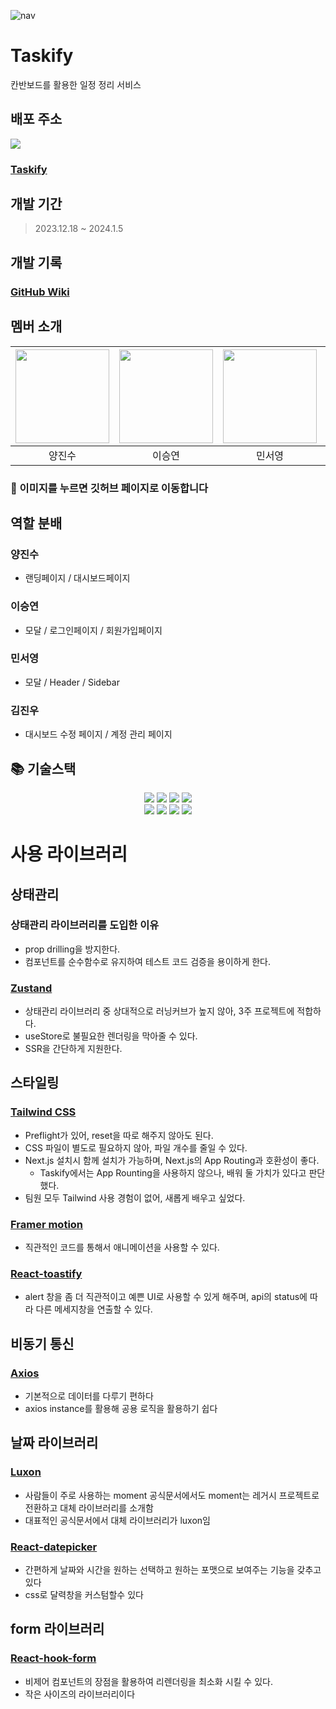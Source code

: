 ![nav](https://github.com/codeit-sprint-team1/Taskify/assets/101549519/21470f01-b6a2-4c8c-9902-c1c88640c6bc)

# Taskify

칸반보드를 활용한 일정 정리 서비스

## 배포 주소

<img src="https://img.shields.io/badge/vercel-000000?style=for-the-badge&logo=vercel&logoColor=white">

### <a href="https://taski-fy.vercel.app/" target="_blank" rel="noopener noreferrer">Taskify</a>

## 개발 기간

> 2023.12.18 ~ 2024.1.5

## 개발 기록

### <a href="https://github.com/codeit-sprint-team1/Taskify/wiki" target="_blank" rel="noopener noreferrer">GitHub Wiki</a>

## 멤버 소개

| <a href="https://github.com/Accept77"> <img src='https://avatars.githubusercontent.com/u/101549519?v=4' width=150px height=150px></a> | <a href="https://github.com/orrhrr"><img src='https://avatars.githubusercontent.com/u/120437902?v=4' width=150px height=150px></a> | <a href="https://github.com/seoyoung-min"><img src='https://avatars.githubusercontent.com/u/144652458?v=4' width=150px height=150px></a> | <a href="https://github.com/wecaners"><img src='https://avatars.githubusercontent.com/u/90304025?v=4' width=150px height=150px></a> |
| :-----------------------------------------------------------------------------------------------------------------------------------: | :--------------------------------------------------------------------------------------------------------------------------------: | :--------------------------------------------------------------------------------------------------------------------------------------: | :---------------------------------------------------------------------------------------------------------------------------------: |
|                                                                양진수                                                                 |                                                               이승연                                                               |                                                                  민서영                                                                  |                                                               김진우                                                                |

### 🔗 이미지를 누르면 깃허브 페이지로 이동합니다

## 역할 분배

### 양진수

-   랜딩페이지 / 대시보드페이지

### 이승연

- 모달 / 로그인페이지 / 회원가입페이지

### 민서영

- 모달 / Header / Sidebar

### 김진우

-   대시보드 수정 페이지 / 계정 관리 페이지

## 📚 기술스택

<div align=center> 
<img src="https://img.shields.io/badge/html5-E34F26?style=for-the-badge&logo=html5&logoColor=white">
<img src="https://img.shields.io/badge/tailwindcss-06B6D4?style=for-the-badge&logo=tailwindcss&logoColor=white">
<img src="https://img.shields.io/badge/javascript-F7DF1E?style=for-the-badge&logo=javascript&logoColor=white">
<img src="https://img.shields.io/badge/typescript-3178C6?style=for-the-badge&logo=typescript&logoColor=white">
<br>
<img src="https://img.shields.io/badge/axios-5A29E4?style=for-the-badge&logo=axios&logoColor=white">
<img src="https://img.shields.io/badge/nextjs-000000?style=for-the-badge&logo=nextdotjs&logoColor=white">
<img src="https://img.shields.io/badge/eslint-4B32C3?style=for-the-badge&logo=eslint&logoColor=white">
<img src="https://img.shields.io/badge/prettier-F7B93E?style=for-the-badge&logo=prettier&logoColor=white">
</div>

# 사용 라이브러리

## 상태관리
### 상태관리 라이브러리를 도입한 이유
- prop drilling을 방지한다.
- 컴포넌트를 순수함수로 유지하여 테스트 코드 검증을 용이하게 한다.
### [Zustand](https://www.npmjs.com/package/zustand)
- 상태관리 라이브러리 중 상대적으로 러닝커브가 높지 않아, 3주 프로젝트에 적합하다.
- useStore로 불필요한 렌더링을 막아줄 수 있다.
- SSR을 간단하게 지원한다.

## 스타일링
### [Tailwind CSS](https://www.npmjs.com/package/tailwindcss)
- Preflight가 있어, reset을 따로 해주지 않아도 된다.
- CSS 파일이 별도로 필요하지 않아, 파일 개수를 줄일 수 있다.
- Next.js 설치시 함께 설치가 가능하며, Next.js의 App Routing과 호환성이 좋다.
    - Taskify에서는 App Rounting을 사용하지 않으나, 배워 둘 가치가 있다고 판단했다.
- 팀원 모두 Tailwind 사용 경험이 없어, 새롭게 배우고 싶었다.
### [Framer motion](https://www.npmjs.com/package/framer-motion)
- 직관적인 코드를 통해서 애니메이션을 사용할 수 있다.
### [React-toastify](https://www.npmjs.com/package/react-toastify)
- alert 창을 좀 더 직관적이고 예쁜 UI로 사용할 수 있게 해주며, api의 status에 따라 다른 메세지창을 연출할 수 있다.

## 비동기 통신
### [Axios](https://www.npmjs.com/package/axios)
- 기본적으로 데이터를 다루기 편하다
- axios instance를 활용해 공용 로직을 활용하기 쉽다

## 날짜 라이브러리
### [Luxon](https://www.npmjs.com/package/luxon)
- 사람들이 주로 사용하는 moment 공식문서에서도 moment는 레거시 프로젝트로 전환하고 대체 라이브러리를 소개함
- 대표적인 공식문서에서 대체 라이브러리가 luxon임

### [React-datepicker](https://www.npmjs.com/package/react-date-picker)
- 간편하게 날짜와 시간을 원하는 선택하고 원하는 포맷으로 보여주는 기능을 갖추고 있다
- css로 달력창을 커스텀할수 있다

## form 라이브러리
### [React-hook-form](https://www.npmjs.com/package/react-hook-form)
- 비제어 컴포넌트의 장점을 활용하여 리렌더링을 최소화 시킬 수 있다. 
- 작은 사이즈의 라이브러리이다
